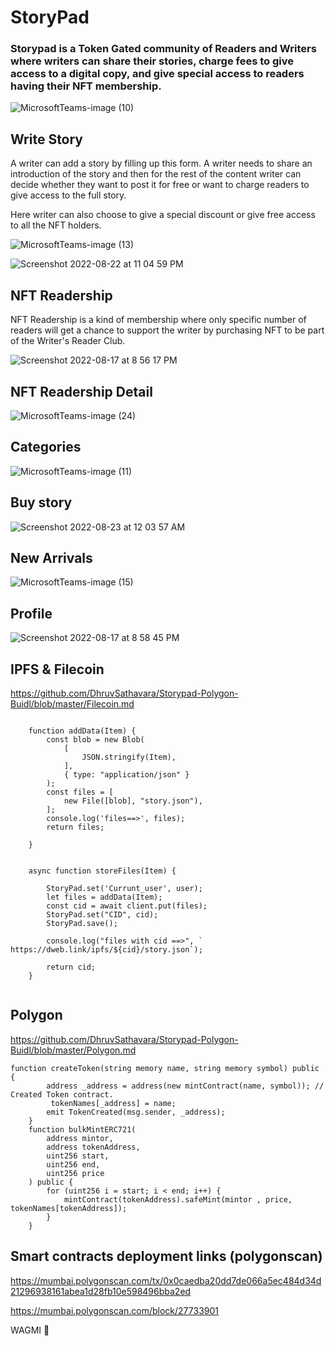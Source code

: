 # StoryPad

 ### Storypad is a Token Gated community of Readers and Writers where writers can share their stories, charge fees to give access to a digital copy, and give special access to readers having their NFT membership.
 
 

![MicrosoftTeams-image (10)](https://user-images.githubusercontent.com/69969675/185176948-94696ba7-f5aa-468c-a2a3-8f1e81b71267.png)


## Write Story

A writer can add a story by filling up this form. A writer needs to share an introduction of the story and then for the rest of the content writer can decide whether they want to post it for free or want to charge readers to give access to the full story.

Here writer can also choose to give a special discount or give free access to all the NFT holders.


![MicrosoftTeams-image (13)](https://user-images.githubusercontent.com/69969675/185178807-3678781a-0cde-4b25-a38f-a981eefa2ec8.png)


![Screenshot 2022-08-22 at 11 04 59 PM](https://user-images.githubusercontent.com/96543964/185998611-8f080976-1c26-40d8-8823-123e42abff1b.png)



## NFT Readership

NFT Readership is a kind of membership where only specific number of readers will get a chance to support the writer by purchasing NFT to be part of the Writer's Reader Club.

![Screenshot 2022-08-17 at 8 56 17 PM](https://user-images.githubusercontent.com/69969675/185179514-0f260cbc-b274-4fb7-940b-7881b8252a82.png)


## NFT Readership Detail

![MicrosoftTeams-image (24)](https://user-images.githubusercontent.com/96543964/185998934-e5332947-2b8a-4c47-b2c1-67e884f46789.png)


## Categories

![MicrosoftTeams-image (11)](https://user-images.githubusercontent.com/69969675/185179850-57552f27-1552-408b-95a0-2eef897e0f8a.png)

## Buy story

![Screenshot 2022-08-23 at 12 03 57 AM](https://user-images.githubusercontent.com/96543964/185999552-9e0e03b6-1008-4976-b2ad-138be7ae3f88.png)


 ## New Arrivals
 
![MicrosoftTeams-image (15)](https://user-images.githubusercontent.com/69969675/185179875-79a458db-47bd-45a7-8fe8-a099d182992b.png)

## Profile

![Screenshot 2022-08-17 at 8 58 45 PM](https://user-images.githubusercontent.com/69969675/185180091-d0ef58eb-acb9-4e0c-b03e-8af970057ff4.png)



## IPFS & Filecoin

https://github.com/DhruvSathavara/Storypad-Polygon-Buidl/blob/master/Filecoin.md


```
  
    function addData(Item) {
        const blob = new Blob(
            [
                JSON.stringify(Item),
            ],
            { type: "application/json" }
        );
        const files = [
            new File([blob], "story.json"),
        ];
        console.log('files==>', files);
        return files;

    }


    async function storeFiles(Item) {

        StoryPad.set('Currunt_user', user);
        let files = addData(Item);
        const cid = await client.put(files);
        StoryPad.set("CID", cid);
        StoryPad.save();

        console.log("files with cid ==>", ` https://dweb.link/ipfs/${cid}/story.json`);

        return cid;
    }


```


## Polygon


 https://github.com/DhruvSathavara/Storypad-Polygon-Buidl/blob/master/Polygon.md
 
```
function createToken(string memory name, string memory symbol) public {
        address _address = address(new mintContract(name, symbol)); // Created Token contract.
         tokenNames[_address] = name;
        emit TokenCreated(msg.sender, _address);
    }
    function bulkMintERC721(
        address mintor,
        address tokenAddress,
        uint256 start,
        uint256 end,
        uint256 price
    ) public {
        for (uint256 i = start; i < end; i++) {
            mintContract(tokenAddress).safeMint(mintor , price, tokenNames[tokenAddress]);
        }
    }

```

## Smart contracts deployment links (polygonscan)

https://mumbai.polygonscan.com/tx/0x0caedba20dd7de066a5ec484d34d21296938161abea1d28fb10e598496bba2ed

https://mumbai.polygonscan.com/block/27733901

WAGMI 🚀 
